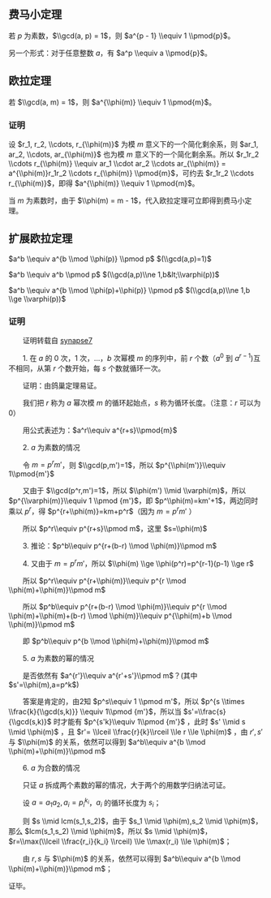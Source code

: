 ## 费马小定理

若 $p$ 为素数，$\\gcd(a, p) = 1$，则 $a^{p - 1} \\equiv 1 \\pmod{p}$。

另一个形式：对于任意整数 $a$，有 $a^p \\equiv a \\pmod{p}$。

## 欧拉定理

若 $\\gcd(a, m) = 1$，则 $a^{\\phi(m)} \\equiv 1 \\pmod{m}$。

### 证明

设 $r_1, r_2, \\cdots, r_{\\phi(m)}$ 为模 $m$ 意义下的一个简化剩余系，则 $ar_1, ar_2, \\cdots, ar_{\\phi(m)}$ 也为模 $m$ 意义下的一个简化剩余系。所以 $r_1r_2 \\cdots r_{\\phi(m)} \\equiv ar_1 \\cdot ar_2 \\cdots ar_{\\phi(m)} = a^{\\phi(m)}r_1r_2 \\cdots r_{\\phi(m)} \\pmod{m}$，可约去 $r_1r_2 \\cdots r_{\\phi(m)}$，即得 $a^{\\phi(m)} \\equiv 1 \\pmod{m}$。

当 $m$ 为素数时，由于 $\\phi(m) = m - 1$，代入欧拉定理可立即得到费马小定理。

## 扩展欧拉定理

$a^b \\equiv a^{b \\mod \\phi(p)} \\pmod p$   $(\\gcd(a,p)=1)$

$a^b \\equiv a^b \\pmod p$   $(\\gcd(a,p)\\ne 1,b&lt;\\varphi(p))$

$a^b \\equiv a^{b \\mod \\phi(p)+\\phi(p)} \\pmod p$  $(\\gcd(a,p)\\ne 1,b \\ge  \\varphi(p))$

### 证明

　　证明转载自 [synapse7](http://blog.csdn.net/synapse7/article/details/19610361)

　　1. 在 $a$ 的 $0$ 次，$1$ 次，...，$b$ 次幂模 $m$ 的序列中，前 $r$ 个数（$a^0$ 到 $a^{r-1}$)互不相同，从第 $r$ 个数开始，每 $s$ 个数就循环一次。

　　证明：由鸽巢定理易证。

　　我们把 $r$ 称为 $a$ 幂次模 $m$ 的循环起始点，$s$ 称为循环长度。（注意：$r$ 可以为 $0$）

　　用公式表述为：$a^r\\equiv a^{r+s}\\pmod{m}$ 

　　2.  $a$ 为素数的情况

　　令 $m=p^rm'$，则 $\\gcd(p,m')=1$，所以 $p^{\\phi(m')}\\equiv 1\\pmod{m'}$ 

　　又由于 $\\gcd(p^r,m')=1$，所以 $\\phi(m') \\mid \\varphi(m)$，所以 $p^{\\varphi(m)}\\equiv 1 \\pmod {m'}$，即 $p^\\phi(m)=km'+1$，两边同时乘以 $p^r$，得 $p^{r+\\phi(m)}=km+p^r$（因为 $m=p^rm'$ ）

　　所以 $p^r\\equiv p^{r+s}\\pmod m$，这里 $s=\\phi(m)$

　　3. 推论：$p^b\\equiv p^{r+(b-r) \\mod \\phi(m)}\\pmod m$ 

　　4. 又由于 $m=p^rm'$，所以 $\\phi(m) \\ge  \\phi(p^r)=p^{r-1}(p-1) \\ge r$ 

　　所以 $p^r\\equiv p^{r+\\phi(m)}\\equiv p^{r \\mod \\phi(m)+\\phi(m)}\\pmod m$ 

　　所以 $p^b\\equiv p^{r+(b-r) \\mod \\phi(m)}\\equiv p^{r \\mod \\phi(m)+\\phi(m)+(b-r) \\mod \\phi(m)}\\equiv p^{\\phi(m)+b \\mod \\phi(m)}\\pmod m$ 

　　即 $p^b\\equiv p^{b \\mod \\phi(m)+\\phi(m)}\\pmod m$ 

　　5.  $a$ 为素数的幂的情况

　　是否依然有 $a^{r'}\\equiv a^{r'+s'}\\pmod m$？(其中 $s'=\\phi(m),a=p^k$)

　　答案是肯定的，由2知 $p^s\\equiv 1 \\pmod m'$，所以 $p^{s \\times \\frac{k}{\\gcd(s,k)}} \\equiv 1\\pmod {m'}$，所以当 $s'=\\frac{s}{\\gcd(s,k)}$ 时才能有 $p^{s'k}\\equiv 1\\pmod {m'}$ ，此时 $s' \\mid s \\mid \\phi(m)$ ，且 $r'= \\lceil \\frac{r}{k}\\rceil \\le r \\le \\phi(m)$ ，由 $r',s'$ 与 $\\phi(m)$ 的关系，依然可以得到 $a^b\\equiv a^{b \\mod \\phi(m)+\\phi(m)}\\pmod m$

　　6.  $a$ 为合数的情况

　　只证 $a$ 拆成两个素数的幂的情况，大于两个的用数学归纳法可证。

　　设 $a=a_1a_2,a_i=p_i^{k_i}$，$a_i$ 的循环长度为 $s_i$；

　　则 $s \\mid lcm(s_1,s_2)$，由于 $s_1 \\mid \\phi(m),s_2 \\mid \\phi(m)$，那么 $lcm(s_1,s_2) \\mid \\phi(m)$，所以 $s \\mid \\phi(m)$， $r=\\max(\\lceil \\frac{r_i}{k_i} \\rceil) \\le \\max(r_i) \\le \\phi(m)$；

　　由 $r,s$ 与 $\\phi(m)$ 的关系，依然可以得到 $a^b\\equiv a^{b \\mod \\phi(m)+\\phi(m)}\\pmod m$；

证毕。
